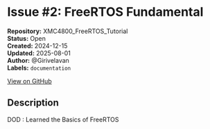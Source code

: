 # Issue #2: FreeRTOS Fundamental

**Repository:** XMC4800_FreeRTOS_Tutorial  
**Status:** Open  
**Created:** 2024-12-15  
**Updated:** 2025-08-01  
**Author:** @Girivelavan  
**Labels:** `documentation`  

[View on GitHub](https://github.com/Simtestlab/XMC4800_FreeRTOS_Tutorial/issues/2)

## Description

DOD : Learned the Basics of FreeRTOS